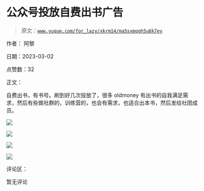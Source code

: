 # 公众号投放自费出书广告

> 原文：[`www.yuque.com/for_lazy/xkrm14/ma5sxmqgh5u6k7ey`](https://www.yuque.com/for_lazy/xkrm14/ma5sxmqgh5u6k7ey)

作者： 阿黎 

日期：2023-03-02 

点赞数：32 

正文： 

自费出书，有书号。刷到好几次投放了，很多 oldmoney 有出书的自我满足需求，然后有些做社群的，训练营的，也会有需求，也适合出本书，然后发给社团成员。 

![](img/4d88fbe8b7733a2215585f20775d14d5.png) 

![](img/1ff3b9bef6a8cf0d7cdcbfd03dfe3619.png) 

![](img/1399b00cddbc566e3c6b0d3cdda4dd16.png) 

![](img/d408c0eff45dc8e959af85268afba4ba.png) 

评论区： 

暂无评论 

